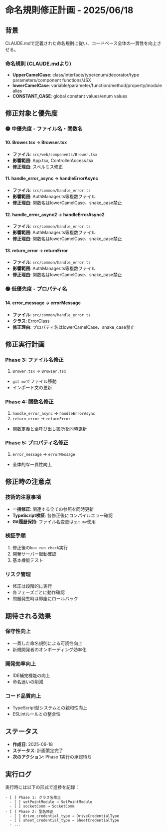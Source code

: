 # 命名規則修正計画 - 2025/06/18

## 背景

CLAUDE.mdで定義された命名規則に従い、コードベース全体の一貫性を向上させる。

### 命名規則 (CLAUDE.mdより)
- **UpperCamelCase**: class/interface/type/enum/decorator/type parameters/component functions/JSX
- **lowerCamelCase**: variable/parameter/function/method/property/module alias
- **CONSTANT_CASE**: global constant values/enum values

## 修正対象と優先度

### 🟡 **中優先度 - ファイル名・関数名**

#### 10. Brower.tsx → Browser.tsx
- **ファイル**: `src/web/components/Brower.tsx`
- **影響範囲**: App.tsx, ControllerAccess.tsx
- **修正理由**: スペルミス修正

#### 11. handle_error_async → handleErrorAsync
- **ファイル**: `src/common/handle_error.ts`
- **影響範囲**: AuthManager.ts等複数ファイル
- **修正理由**: 関数名はlowerCamelCase、snake_case禁止

#### 12. handle_error_async2 → handleErrorAsync2
- **ファイル**: `src/common/handle_error.ts`
- **影響範囲**: AuthManager.ts等複数ファイル
- **修正理由**: 関数名はlowerCamelCase、snake_case禁止

#### 13. return_error → returnError
- **ファイル**: `src/common/handle_error.ts`
- **影響範囲**: AuthManager.ts等複数ファイル
- **修正理由**: 関数名はlowerCamelCase、snake_case禁止

### 🟢 **低優先度 - プロパティ名**

#### 14. error_message → errorMessage
- **ファイル**: `src/common/handle_error.ts`
- **クラス**: ErrorClass
- **修正理由**: プロパティ名はlowerCamelCase、snake_case禁止

## 修正実行計画

### Phase 3: ファイル名修正
1. `Brower.tsx` → `Browser.tsx`
- `git mv`でファイル移動
- インポート文の更新

### Phase 4: 関数名修正
1. `handle_error_async` → `handleErrorAsync`
2. `return_error` → `returnError`
- 関数定義と全呼び出し箇所を同時更新

### Phase 5: プロパティ名修正
1. `error_message` → `errorMessage`
- 全体的な一貫性向上

## 修正時の注意点

### 技術的注意事項
- **一括修正**: 関連する全ての参照を同時更新
- **TypeScript検証**: 各修正後にコンパイルエラー確認
- **Git履歴保持**: ファイル名変更は`git mv`使用

### 検証手順
1. 修正後の`bun run check`実行
2. 開発サーバー起動確認
3. 基本機能テスト

### リスク管理
- 修正は段階的に実行
- 各フェーズごとに動作確認
- 問題発生時は即座にロールバック

## 期待される効果

### 保守性向上
- 一貫した命名規則による可読性向上
- 新規開発者のオンボーディング効率化

### 開発効率向上
- IDE補完機能の向上
- 命名迷いの削減

### コード品質向上
- TypeScript型システムとの親和性向上
- ESLintルールとの整合性

## ステータス

- **作成日**: 2025-06-18
- **ステータス**: 計画策定完了
- **次のアクション**: Phase 1実行の承認待ち

## 実行ログ

実行時には以下の形式で進捗を記録：

```
- [ ] Phase 1: クラス名修正
  - [ ] setPointModule → SetPointModule
  - [ ] socketComm → SocketComm
- [ ] Phase 2: 型名修正
  - [ ] drive_credential_type → DriveCredentialType
  - [ ] sheet_credential_type → SheetCredentialType
  - ...
```
